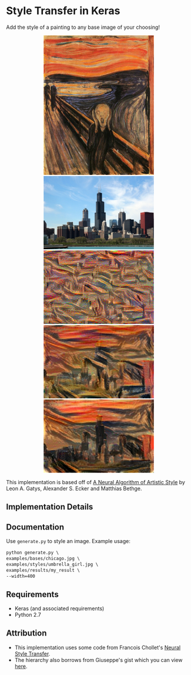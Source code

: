 # Style Transfer in Keras

Add the style of a painting to any base image of your choosing!

<p align="center">
 <img src="./examples/styles/thescream.jpg" width="300px">
 <img src="./examples/bases/chicago.jpg" width="300px">
 <img src="./examples/results/my_result_at_iteration_0.png" width="300px"> <img src="./examples/results/my_result_at_iteration_5.png" width="300px"> 
 <img src="./examples/results/my_result_at_iteration_499.png" width="300px">
</p>

This implementation is based off of [A Neural Algorithm of Artistic Style](https://arxiv.org/abs/1508.06576) by Leon A. Gatys, Alexander S. Ecker and Matthias Bethge.

## Implementation Details

## Documentation

Use `generate.py` to style an image. Example usage:

```
python generate.py \
examples/bases/chicago.jpg \
examples/styles/umbrella_girl.jpg \
examples/results/my_result \
--width=400
```

## Requirements

- Keras (and associated requirements)
- Python 2.7

## Attribution

- This implementation uses some code from Francois Chollet's [Neural Style Transfer](https://github.com/fchollet/keras/blob/master/examples/neural_style_transfer.py).
- The hierarchy also borrows from Giuseppe's gist which you can view [here](https://gist.github.com/giuseppebonaccorso/ef09a03424c9a49ae9b087bd364a5813).

